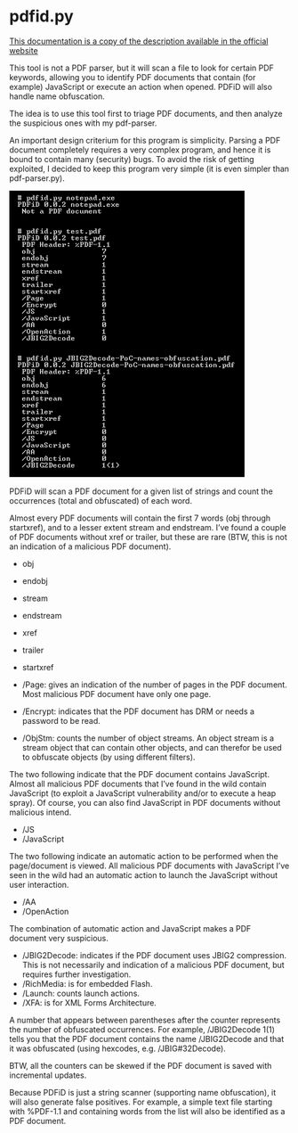 # pdfid.py

[This documentation is a copy of the description available in the official website](https://blog.didierstevens.com/programs/pdf-tools/)

This tool is not a PDF parser, but it will scan a file to look for certain PDF keywords, allowing you to identify PDF documents that contain (for example) JavaScript or execute an action when opened. PDFiD will also handle name obfuscation.

The idea is to use this tool first to triage PDF documents, and then analyze the suspicious ones with my pdf-parser.

An important design criterium for this program is simplicity. Parsing a PDF document completely requires a very complex program, and hence it is bound to contain many (security) bugs. To avoid the risk of getting exploited, I decided to keep this program very simple (it is even simpler than pdf-parser.py).

![Printscreen](/img/20090330-214223.png)

PDFiD will scan a PDF document for a given list of strings and count the occurrences (total and obfuscated) of each word.

Almost every PDF documents will contain the first 7 words (obj through startxref), and to a lesser extent stream and endstream. I’ve found a couple of PDF documents without xref or trailer, but these are rare (BTW, this is not an indication of a malicious PDF document).

* obj
* endobj
* stream
* endstream
* xref
* trailer
* startxref


* /Page: gives an indication of the number of pages in the PDF document. Most malicious PDF document have only one page.
* /Encrypt: indicates that the PDF document has DRM or needs a password to be read.
* /ObjStm: counts the number of object streams. An object stream is a stream object that can contain other objects, and can therefor be used to obfuscate objects (by using different filters).


The two following indicate that the PDF document contains JavaScript. Almost all malicious PDF documents that I’ve found in the wild contain JavaScript (to exploit a JavaScript vulnerability and/or to execute a heap spray). Of course, you can also find JavaScript in PDF documents without malicious intend.

* /JS
* /JavaScript


The two following indicate an automatic action to be performed when the page/document is viewed. All malicious PDF documents with JavaScript I’ve seen in the wild had an automatic action to launch the JavaScript without user interaction.

* /AA
* /OpenAction

The combination of automatic action  and JavaScript makes a PDF document very suspicious.


* /JBIG2Decode: indicates if the PDF document uses JBIG2 compression. This is not necessarily and indication of a malicious PDF document, but requires further investigation.
* /RichMedia: is for embedded Flash.
* /Launch: counts launch actions.
* /XFA: is for XML Forms Architecture.


A number that appears between parentheses after the counter represents the number of obfuscated occurrences. For example, /JBIG2Decode 1(1) tells you that the PDF document contains the name /JBIG2Decode and that it was obfuscated (using hexcodes, e.g. /JBIG#32Decode).

BTW, all the counters can be skewed if the PDF document is saved with incremental updates.

Because PDFiD is just a string scanner (supporting name obfuscation), it will also generate false positives. For example, a simple text file starting with %PDF-1.1 and containing words from the list will also be identified as a PDF document.




